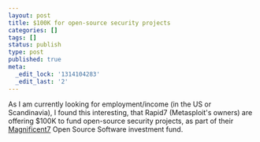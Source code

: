 ```yaml
---
layout: post
title: $100K for open-source security projects
categories: []
tags: []
status: publish
type: post
published: true
meta:
  _edit_lock: '1314104283'
  _edit_last: '2'
---
```

As I am currently looking for employment/income (in the US or Scandinavia), I found this interesting, that Rapid7 (Metasploit's owners) are offering $100K to fund open-source security projects, as part of their <a href="https://community.rapid7.com/community/infosec/blog/2011/08/22/rapid7-supports-open-source-projects-with-magnificent7-100000-fund">Magnificent7</a> Open Source Software investment fund.
